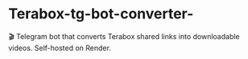 # Terabox-tg-bot-converter-
🎬 Telegram bot that converts Terabox shared links into downloadable videos. Self-hosted on Render.
